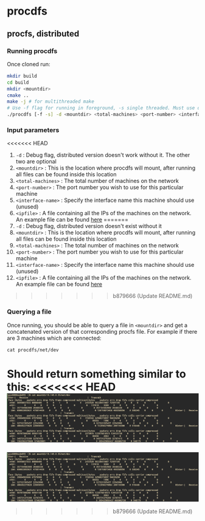 # procdfs
## procfs, distributed
### Running procdfs
Once cloned run:
```bash
mkdir build
cd build
mkdir <mountdir>
cmake ..
make -j # for multithreaded make
# Use -f flag for running in foreground, -s single threaded. Must use debugging (-d) flag
./procdfs [-f -s] -d <mountdir> <total-machines> <port-number> <interface-name> <ipfile> <machine-ip>
```
### Input parameters
<<<<<<< HEAD
1. ```-d```               : Debug flag, distributed version doesn't work without it. The other two are optional
2. ```<mountdir>```       : This is the location where procdfs will mount, after running all files can be found inside this location
3. ```<total-machines>``` : The total number of machines on the network
4. ```<port-number>```    : The port number you wish to use for this particular machine
5. ```<interface-name>``` : Specify the interface name this machine should use (unused)
6. ```<ipfile>```         : A file containing all the IPs of the machines on the network. An example file can be found [here](example-ip-file.txt)
=======
1. ```-d``` : Debug flag, distributed version doesn't exist without it   
2. ```<mountdir>``` : This is the location where procdfs will mount, after running all files can be found inside this location   
3. ```<total-machines>``` : The total number of machines on the network   
4. ```<port-number>``` : The port number you wish to use for this particular machine   
5. ```<interface-name>``` : Specify the interface name this machine should use (unused)   
6. ```<ipfile>``` : A file containing all the IPs of the machines on the network. An example file can be found [here](example-ip-file.txt)   
>>>>>>> b879666 (Update README.md)

### Querying a file
Once running, you should be able to query a file in ```<mountdir>``` and get a concatenated version of that corresponding procfs file. For example if there are 3 machines which are connected:
```
cat procdfs/net/dev
```
Should return something similar to this:
<<<<<<< HEAD
![Image showing expected output of the above command](https://github.com/georgesims21/procdfs/blob/master/prototype-procdfs-output.png?raw=true)
=======
![Image showing expected output of the above command](https://github.com/georgesims21/procdfs/blob/master/prototype-procdfs-output.png?raw=true)
>>>>>>> b879666 (Update README.md)
